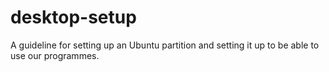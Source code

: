 # desktop-setup
A guideline for setting up an Ubuntu partition and setting it up to be able to use our programmes.

